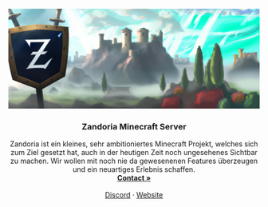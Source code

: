 <br />
<div align="center">
  <a href="https://discord.gg/HNZbUJa6Jy" target="_BLANK">
    <img src="/profile/ZandoriaBanner.png" alt="Logo" width="512" height="200">
  </a>

  <h3 align="center">Zandoria Minecraft Server</h3>

  <p align="center">
    Zandoria ist ein kleines, sehr ambitioniertes Minecraft Projekt, welches sich zum Ziel gesetzt hat, auch in der heutigen Zeit noch ungesehenes Sichtbar zu machen.
    Wir wollen mit noch nie da gewesenenen Features überzeugen und ein neuartiges Erlebnis schaffen.
    <br />
    <a href="https://discord.com/users/216487432667791360" target="_BLANK"><strong>Contact »</strong></a>
    <br />
    <br />
    <a href="https://discord.gg/HNZbUJa6Jy" target="_BLANK">Discord</a>
    ·
    <a href="https://zandoria.net" target="_BLANK">Website</a>
  </p>
</div>
